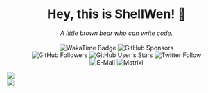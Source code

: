 <div align="center">
  
  # Hey, this is ShellWen! 👋
  <i>A little brown bear who can write code.</i>
  <br>
  <br>
  ![WakaTime Badge](https://wakatime.com/badge/user/98e38870-1ea4-4c21-bdcd-32409615219c.svg?style=for-the-badge)
  ![GitHub Sponsors](https://img.shields.io/github/sponsors/ShellWen?style=for-the-badge&logo=github&logoColor=white&labelColor=%2381530A&color=%23F6E5AE)
  <br>
  ![GitHub Followers](https://img.shields.io/github/followers/ShellWen?style=for-the-badge&logo=github&logoColor=white&labelColor=%2381530A&color=%23F6E5AE)
  ![GitHub User's Stars](https://img.shields.io/github/stars/ShellWen?affiliations=OWNER%2CCOLLABORATOR&style=for-the-badge&logo=github&logoColor=white&labelColor=%2381530A&color=%23F6E5AE)
  ![Twitter Follow](https://img.shields.io/twitter/follow/realShellWen?style=for-the-badge&logo=twitter&logoColor=white&labelColor=%2381530A&color=%23FF000000)
  <br>
  ![E-Mail](https://img.shields.io/badge/E--Mail-me%40shellwen.com-blue?style=for-the-badge&labelColor=%2381530A&color=%23F6E5AE)
  ![Matrixl](https://img.shields.io/badge/Matrix-%40shellwen%3Amatrix.org-blue?style=for-the-badge&logo=matrix&labelColor=%2381530A&color=%23F6E5AE)

</div>

<div align="center" style="display: inline;">
      <a href="https://github.com/ShellWen" target="_blank">
        <picture>
          <source
            srcset="https://github-readme-stats.shellwen.com/api?username=ShellWen&show_icons=true&locale=en&theme=dark&hide_border=true"
            media="(prefers-color-scheme: dark)"
          />
          <source
            srcset="https://github-readme-stats.shellwen.com/api?username=ShellWen&show_icons=true&locale=en&theme=default&hide_border=true"
            media="(prefers-color-scheme: light), (prefers-color-scheme: no-preference)"
          />
          <img src="https://github-readme-stats.shellwen.com/api?username=ShellWen&show_icons=true&locale=en&theme=default&hide_border=true" />
        </picture>
      </a>
      <br>
      <a href="https://github.com/ShellWen" target="_blank">
        <picture>
          <source
            srcset="https://github-readme-stats.shellwen.com/api/wakatime?username=ShellWen&show_icons=true&locale=en&layout=compact&theme=dark&hide_border=true"
            media="(prefers-color-scheme: dark)"
          />
          <source
            srcset="https://github-readme-stats.shellwen.com/api/wakatime?username=ShellWen&show_icons=true&locale=en&layout=compact&theme=default&hide_border=true"
            media="(prefers-color-scheme: light), (prefers-color-scheme: no-preference)"
          />
          <img src="https://github-readme-stats.shellwen.com/api/wakatime?username=ShellWen&show_icons=true&locale=en&layout=compact&theme=default&hide_border=true" />
        </picture>
      </a>
  <!--
      <br>
      <a href="https://github.com/ShellWen" target="_blank">
        <img
          src="https://github-readme-stats.shellwen.com/api/top-langs?username=ShellWen&show_icons=true&locale=en&layout=compact&theme=transparen&hide_border=true"
          alt="ShellWen"
          width="45%"
        />
      </a>-->
</div>

<!--
**ShellWen/ShellWen** is a ✨ _special_ ✨ repository because its `README.md` (this file) appears on your GitHub profile.

Here are some ideas to get you started:

- 🔭 I’m currently working on ...
- 🌱 I’m currently learning ...
- 👯 I’m looking to collaborate on ...
- 🤔 I’m looking for help with ...
- 💬 Ask me about ...
- 📫 How to reach me: ...
- 😄 Pronouns: ...
- ⚡ Fun fact: ...
-->

